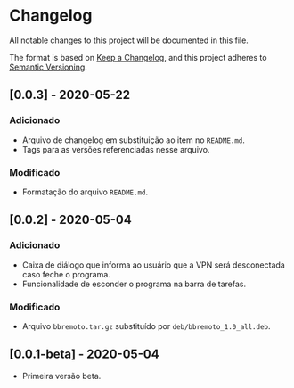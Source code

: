 # Changelog
All notable changes to this project will be documented in this file.

The format is based on [Keep a Changelog](https://keepachangelog.com/en/1.0.0/),
and this project adheres to [Semantic Versioning](https://semver.org/spec/v2.0.0.html).

## [0.0.3] - 2020-05-22
### Adicionado
- Arquivo de changelog em substituição ao item no `README.md`.
- Tags para as versões referenciadas nesse arquivo.

### Modificado
- Formatação do arquivo `README.md`.

## [0.0.2] - 2020-05-04
### Adicionado
- Caixa de diálogo que informa ao usuário que a VPN será desconectada caso feche o programa.
- Funcionalidade de esconder o programa na barra de tarefas.

### Modificado
- Arquivo `bbremoto.tar.gz` substituído por `deb/bbremoto_1.0_all.deb`.

## [0.0.1-beta] - 2020-05-04
- Primeira versão beta.
